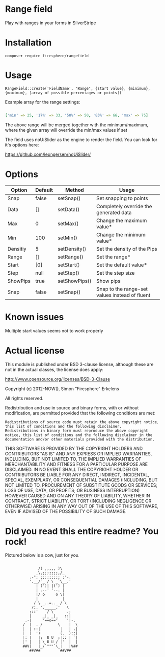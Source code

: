 # Range field

Play with ranges in your forms in SilverStripe

# Installation

`composer require firesphere/rangefield`

# Usage

`RangeField::create('FieldName', 'Range', {start value}, {minimum}, {maximum}, [array of possible percentages or points])`

Example array for the range settings:

```yaml

['min' => 25, '17%' => 33, '50%' => 50, '83%' => 66, 'max' => 75]
```

The above range will be merged together with the minimum/maximum, where the given array will override the min/max values if set

The field uses noUiSlider as the engine to render the field.
You can look for it's options here:

https://github.com/leongersen/noUiSlider/

# Options


| Option | Default | Method | Usage |
|-|-|-|-|
| Snap | false | setSnap() | Set snapping to points |
| Data | [] | setData() | Completely override the generated data |
| Max | 0 | setMax() | Change the maximum value* |
| Min | 100 | setMin() | Change the minimum value* |
| Densitiy | 5 | setDensity() | Set the density of the Pips |
| Range | [] | setRange() | Set the range* |
| Start | [0] | setStart() | Set the default value* |
| Step | null | setStep() | Set the step size |
| ShowPips | true | setShowPips() | Show pips |
| Snap | false | setSnap() | Snap to the range-set values instead of fluent |


# Known issues

Multiple start values seems not to work properly

# Actual license

This module is published under BSD 3-clause license, although these are not in the actual classes, the license does apply:

http://www.opensource.org/licenses/BSD-3-Clause

Copyright (c) 2012-NOW(), Simon "Firesphere" Erkelens

All rights reserved.

Redistribution and use in source and binary forms, with or without modification, are permitted provided that the following conditions are met:

    Redistributions of source code must retain the above copyright notice, this list of conditions and the following disclaimer.
    Redistributions in binary form must reproduce the above copyright notice, this list of conditions and the following disclaimer in the documentation and/or other materials provided with the distribution.

THIS SOFTWARE IS PROVIDED BY THE COPYRIGHT HOLDERS AND CONTRIBUTORS "AS IS" AND ANY EXPRESS OR IMPLIED WARRANTIES, INCLUDING, BUT NOT LIMITED TO, THE IMPLIED WARRANTIES OF MERCHANTABILITY AND FITNESS FOR A PARTICULAR PURPOSE ARE DISCLAIMED. IN NO EVENT SHALL THE COPYRIGHT HOLDER OR CONTRIBUTORS BE LIABLE FOR ANY DIRECT, INDIRECT, INCIDENTAL, SPECIAL, EXEMPLARY, OR CONSEQUENTIAL DAMAGES (INCLUDING, BUT NOT LIMITED TO, PROCUREMENT OF SUBSTITUTE GOODS OR SERVICES; LOSS OF USE, DATA, OR PROFITS; OR BUSINESS INTERRUPTION) HOWEVER CAUSED AND ON ANY THEORY OF LIABILITY, WHETHER IN CONTRACT, STRICT LIABILITY, OR TORT (INCLUDING NEGLIGENCE OR OTHERWISE) ARISING IN ANY WAY OUT OF THE USE OF THIS SOFTWARE, EVEN IF ADVISED OF THE POSSIBILITY OF SUCH DAMAGE.


# Did you read this entire readme? You rock!

Pictured below is a cow, just for you.
```

               /( ,,,,, )\
              _\,;;;;;;;,/_
           .-"; ;;;;;;;;; ;"-.
           '.__/`_ / \ _`\__.'
              | (')| |(') |
              | .--' '--. |
              |/ o     o \|
              |           |
             / \ _..=.._ / \
            /:. '._____.'   \
           ;::'    / \      .;
           |     _|_ _|_   ::|
         .-|     '==o=='    '|-.
        /  |  . /       \    |  \
        |  | ::|         |   | .|
        |  (  ')         (.  )::|
        |: |   |;  U U  ;|:: | `|
        |' |   | \ U U / |'  |  |
        ##V|   |_/`"""`\_|   |V##
           ##V##         ##V##
```
